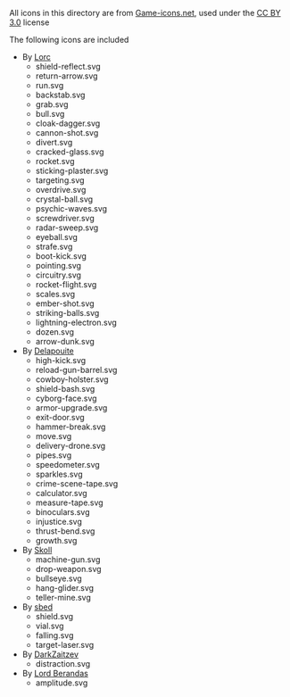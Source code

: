 All icons in this directory are from [Game-icons.net](https://game-icons.net), used under the [CC BY 3.0](https://creativecommons.org/licenses/by/3.0/) license

The following icons are included
- By [Lorc](https://lorcblog.blogspot.com/)
	- shield-reflect.svg
	- return-arrow.svg
	- run.svg
	- backstab.svg
	- grab.svg
	- bull.svg
	- cloak-dagger.svg
	- cannon-shot.svg
	- divert.svg
	- cracked-glass.svg
	- rocket.svg
	- sticking-plaster.svg
	- targeting.svg
	- overdrive.svg
	- crystal-ball.svg
	- psychic-waves.svg
	- screwdriver.svg
	- radar-sweep.svg
	- eyeball.svg
	- strafe.svg
	- boot-kick.svg
	- pointing.svg
	- circuitry.svg
	- rocket-flight.svg
	- scales.svg
	- ember-shot.svg
	- striking-balls.svg
	- lightning-electron.svg
	- dozen.svg
	- arrow-dunk.svg
- By [Delapouite](https://delapouite.com/)
	- high-kick.svg
	- reload-gun-barrel.svg
	- cowboy-holster.svg
	- shield-bash.svg
	- cyborg-face.svg
	- armor-upgrade.svg
	- exit-door.svg
	- hammer-break.svg
	- move.svg
	- delivery-drone.svg
	- pipes.svg
	- speedometer.svg
	- sparkles.svg
	- crime-scene-tape.svg
	- calculator.svg
	- measure-tape.svg
	- binoculars.svg
	- injustice.svg
	- thrust-bend.svg
	- growth.svg
- By [Skoll](https://game-icons.net/)
	- machine-gun.svg
	- drop-weapon.svg
	- bullseye.svg
	- hang-glider.svg
	- teller-mine.svg
- By [sbed](https://opengameart.org/content/95-game-icons)
	- shield.svg
	- vial.svg
	- falling.svg
	- target-laser.svg
- By [DarkZaitzev](https://www.deviantart.com/darkzaitzev)
	- distraction.svg
- By [Lord Berandas](https://www.deviantart.com/berandas)
	- amplitude.svg